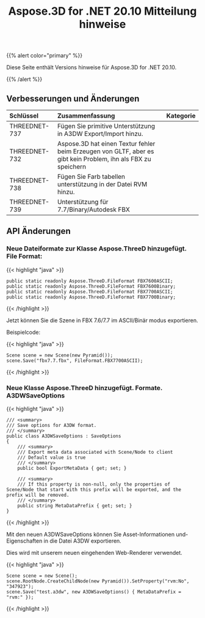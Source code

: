 ﻿---
title: Aspose.3D for .NET 20.10 Mitteilung hinweise
type: docs
weight: 7
url: /de/net/aspose-3d-for-net-20-10-release-notes/
---
{{% alert color="primary" %}}

Diese Seite enthält Versions hinweise für Aspose.3D for .NET 20.10.

{{% /alert %}}
## **Verbesserungen und Änderungen**

|**Schlüssel**|**Zusammenfassung**|**Kategorie**|
|:- |:- |:- |
|THREEDNET-737 |Fügen Sie primitive Unterstützung in A3DW Export/Import hinzu.|
|THREEDNET-732 |Aspose.3D hat einen Textur fehler beim Erzeugen von GLTF, aber es gibt kein Problem, ihn als FBX zu speichern|
|THREEDNET-738 |Fügen Sie Farb tabellen unterstützung in der Datei RVM hinzu.|
|THREEDNET-739 |Unterstützung für 7.7/Binary/Autodesk FBX|

## API Änderungen ##

### Neue Dateiformate zur Klasse Aspose.ThreeD hinzugefügt. File Format:

{{< highlight "java" >}}

    public static readonly Aspose.ThreeD.FileFormat FBX7600ASCII;
    public static readonly Aspose.ThreeD.FileFormat FBX7600Binary;
    public static readonly Aspose.ThreeD.FileFormat FBX7700ASCII;
    public static readonly Aspose.ThreeD.FileFormat FBX7700Binary;

{{< /highlight >}}

Jetzt können Sie die Szene in FBX 7.6/7.7 im ASCII/Binär modus exportieren.

Beispielcode:

{{< highlight "java" >}}

    Scene scene = new Scene(new Pyramid());
    scene.Save("fbx7.7.fbx", FileFormat.FBX7700ASCII);

{{< /highlight >}}


### Neue Klasse Aspose.ThreeD hinzugefügt. Formate. A3DWSaveOptions

{{< highlight "java" >}}

    /// <summary>
    /// Save options for A3DW format.
    /// </summary>
    public class A3DWSaveOptions : SaveOptions
    {
        /// <summary>
        /// Export meta data associated with Scene/Node to client
        /// Default value is true
        /// </summary>
        public bool ExportMetaData { get; set; }

        /// <summary>
        /// If this property is non-null, only the properties of Scene/Node that start with this prefix will be exported, and the prefix will be removed.
        /// </summary>
        public string MetaDataPrefix { get; set; }
    }

{{< /highlight >}}

Mit den neuen A3DWSaveOptions können Sie Asset-Informationen und-Eigenschaften in die Datei A3DW exportieren.

Dies wird mit unserem neuen eingehenden Web-Renderer verwendet.

{{< highlight "java" >}}

    Scene scene = new Scene();
    scene.RootNode.CreateChildNode(new Pyramid()).SetProperty("rvm:No", "347923");
    scene.Save("test.a3dw", new A3DWSaveOptions() { MetaDataPrefix = "rvm:" });

{{< /highlight >}}
